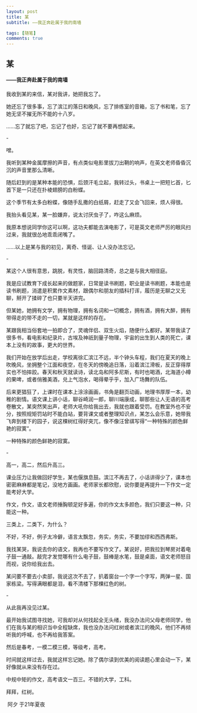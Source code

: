 ```yaml
---
layout: post
title: 某
subtitle: ——我正奔赴属于我的南墙

tags: [随笔]
comments: true
---
```



## 某

#### 																																		——我正奔赴属于我的南墙





我收到某的来信，某对我讲，她把我忘了。

她还忘了很多事，忘了滨江的落日和晚风，忘了排练室的音箱，忘了书和笔，忘了她无坚不摧无所不能的十八岁。

……忘了就忘了吧，忘记了也好，忘记了就不要再想起来。

\-

噌。

我听到某种金属摩擦的声音，有点类似电影里拔刀出鞘的响声，在英文老师昏昏沉沉的声音里那么清晰。

随后赶到的是某种本能的恐惧，后颈汗毛立起，我转过头，书桌上一把短匕首，匕首下是一只还在扑棱翅膀的白粉蝶。

这个季节有太多白粉蝶，像随手乱撒的白纸屑，赶走了又会飞回来，烦人得很。

我抬头看见某，某一脸嫌弃，说太讨厌虫子了，咋这么麻烦。

我原本想说同学你这可以啊，这功夫都能去演电影了，可是英文老师严厉的眼风扫过来，我就很怂地乖乖闭嘴了。

……以上是某与我的初见，离奇、怪诞、让人没办法忘记。

\-

某这个人很有意思，跳脱，有灵性，脑回路清奇，总之是与我大相径庭。

我是应试教育下成长起来的做题家，日常是读书刷题，职业是读书刷题，本能也是读书刷题，消遣是积累作文素材，跟偶尔和朋友的插科打诨，履历是无聊之又无聊，掰开了揉碎了也只要半天讲完。

但某她，她拥有文学，拥有物理，拥有名词和一切概念，拥有酒，拥有大醉，拥有带得走的带不走的一切，某就是这样的存在。

某跟我相当俗套地一拍即合了，灵魂伴侣、双生火焰，随便什么都好。某带我读了很多书，看电影和纪录片，古埃及神祇到量子物理，宇宙的出生到人类的死亡，课本上没有的故事，更大的世界。

我们开始在放学后出走，学校离徐汇滨江不远，半个钟头车程，我们在夏天的晚上吹晚风，坐拥整个江面和夜空，在冬天的傍晚追日落，沿着滨江滑板，反正穿得厚实也不怕摔跤。春天和秋天就读诗，读北岛和阿多尼斯，有时也喝酒，北海道小樽的果啤，或者俏雅美酒，兑上气泡水，喝得晕乎乎，加入广场舞的队伍。

后来更猖狂了，上课时在课本上涂涂画画，书角是翻页动画，地理书厚厚一本，幼稚的剧情。语文课上讲小话，聊谷崎润一郎，聊川端康成，聊那些让人无语的高考卷散文，某突然笑出声，老师大吼你给我出去，我就也跟着受罚。在教室外也不安分，按照规矩罚站时不能白站，要背课文或者整理知识点，某怎么会乐意，她带我飞奔到楼下的园子，说这棵树红得好突兀，像不像汪曾祺写得“一种特殊的颜色鲜艳的寂寞”。

一种特殊的颜色鲜艳的寂寞。

\-

高一，高二，然后升高三。

课业压力让我做回好学生，某也偃旗息鼓。滨江不再去了，小话讲得少了，课本也密密麻麻都是笔记，没地方画画。老师家长都欣慰，说你要是再提升一下作文一定能考好大学。

作文，作文，语文老师捶胸顿足好多遍，你的作文太多颜色，我们只要这一种，只能这一种。

三类上，二类下，为什么？

不好，不好，例子太冷僻，语言太飘忽，务实，务实，不要加缪和西西弗斯。

我找某哭，我说去你的语文，我再也不要写作文了。某说好，把我拉到琴房对着电子鼓一通敲。敲完才发觉哪有什么电子鼓，鼓棒是水笔，鼓是桌面，语文老师怒目而视，说你给我出去。

某问要不要去小卖部，我说这次不去了，扒着窗台一个字一个字写，两弹一星、国家栋梁。写得满眼都是泪，看不清楼下那棵红色的树。

\-

从此我再没见过某。

最开始我试图寻找她，可我却对从何找起全无头绪，我没办法问父母老师同学，他们在我与某的相识当中全程缺席，我也没办法问红树或者滨江的晚风，他们不再倾听我的呼喊，也不再给我答案。

然后是春考，一模二模三模，等级考，高考。

时间就这样过去，我就这样忘记她。除了偶尔读到优美的阅读题心里会动一下，某好像就从来没有存在过。

中规中矩的作文，高考语文一百三。不错的大学，工科。

拜拜，红树。





​																																																		   阿夕 于21年夏夜
